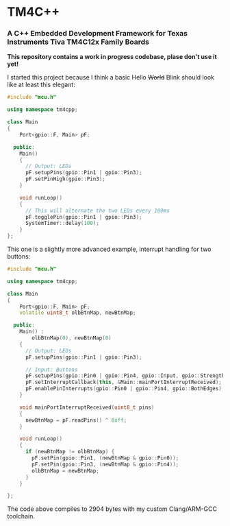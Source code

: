 # TM4C++
### A C++ Embedded Development Framework for Texas Instruments Tiva TM4C12x Family Boards

**This repository contains a work in progress codebase, plase don't use it yet!**

I started this project because I think a basic Hello ~~World~~ Blink should look like at least this elegant:

```cpp
#include "mcu.h"

using namespace tm4cpp;

class Main
{
    Port<gpio::F, Main> pF;

  public:
    Main()
    {
      // Output: LEDs
      pF.setupPins(gpio::Pin1 | gpio::Pin3);
      pF.setPinHigh(gpio::Pin3);
    }

    void runLoop()
    {
      // This will alternate the two LEDs every 100ms
      pF.togglePin(gpio::Pin1 | gpio::Pin3);
      SystemTimer::delay(100);
    }
};
```

This one is a slightly more advanced example, interrupt handling for two buttons:

```cpp
#include "mcu.h"

using namespace tm4cpp;

class Main
{
    Port<gpio::F, Main> pF;
    volatile uint8_t olbBtnMap, newBtnMap;

  public:
    Main() :
        olbBtnMap(0), newBtnMap(0)
    {
      // Output: LEDs
      pF.setupPins(gpio::Pin1 | gpio::Pin3);

      // Input: Buttons
      pF.setupPins(gpio::Pin0 | gpio::Pin4, gpio::Input, gpio::Strength2ma, gpio::TypeWeakPullup);
      pF.setInterruptCallback(this, &Main::mainPortInterruptReceived);
      pF.enablePinInterrupts(gpio::Pin0 | gpio::Pin4, gpio::BothEdges);
    }

    void mainPortInterruptReceived(uint8_t pins)
    {
      newBtnMap = pF.readPins() ^ 0xff;
    }

    void runLoop()
    {
      if (newBtnMap != olbBtnMap) {
        pF.setPin(gpio::Pin1, (newBtnMap & gpio::Pin0));
        pF.setPin(gpio::Pin3, (newBtnMap & gpio::Pin4));
        olbBtnMap = newBtnMap;
      }
    }

};
```

The code above compiles to 2904 bytes with my custom Clang/ARM-GCC toolchain.
